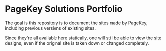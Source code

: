# PageKey Solutions Portfolio

The goal is this repository is to document the sites made by PageKey, including previous versions of existing sites.

Since they're all available here statically, one will still be able to view the site designs, even if the original site is taken down or changed completely.
